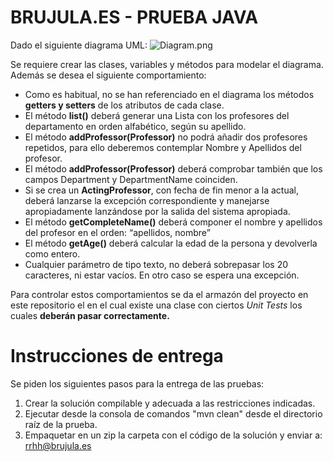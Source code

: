 # BRUJULA.ES - PRUEBA JAVA #

Dado el siguiente diagrama UML:
![Diagram.png](https://bitbucket.org/repo/oLqA9Kg/images/1155802627-Diagram.png)

Se requiere crear las clases, variables y métodos para modelar el diagrama. Además se desea el siguiente comportamiento:

* Como es habitual, no se han referenciado en el diagrama los métodos **getters y setters** de los atributos de cada clase.
* El método **list()** deberá generar una Lista con los profesores del departamento en orden alfabético, según su apellido.
* El método **addProfessor(Professor)** no podrá añadir dos profesores repetidos, para ello deberemos contemplar Nombre y Apellidos del profesor.
* El método **addProfessor(Professor)** deberá comprobar también que los campos Department y DepartmentName coinciden.
* Si se crea un **ActingProfessor**, con fecha de fin menor a la actual, deberá lanzarse la excepción correspondiente y manejarse apropiadamente lanzándose por la salida del sistema apropiada.
* El método **getCompleteName()** deberá componer el nombre y apellidos del profesor en el orden: “apellidos, nombre”
* El método **getAge()** deberá calcular la edad de la persona y devolverla como entero.
* Cualquier parámetro de tipo texto, no deberá sobrepasar los 20 caracteres, ni estar vacíos. En otro caso se espera una excepción.

Para controlar estos comportamientos se da el armazón del proyecto en este repositorio el en el cual existe una clase con ciertos *Unit Tests* los cuales **deberán pasar correctamente.**

# Instrucciones de entrega #
Se piden los siguientes pasos para la entrega de las pruebas:

1. Crear la solución compilable y adecuada a las restricciones indicadas.
2. Ejecutar desde la consola de comandos "mvn clean" desde el directorio raíz de la prueba.
3. Empaquetar en un zip la carpeta con el código de la solución y enviar a: [rrhh@brujula.es](mailto:rrhh@brujula.es)
